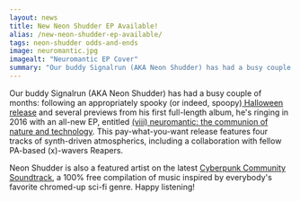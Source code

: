 ```yaml
---
layout: news
title: New Neon Shudder EP Available!
alias: /new-neon-shudder-ep-available/
tags: neon-shudder odds-and-ends
image: neuromantic.jpg
imagealt: "Neuromantic EP Cover"
summary: "Our buddy Signalrun (AKA Neon Shudder) has had a busy couple of months: following an appropriately spooky (or indeed, spoopy) Halloween release and several previews from his first full-length album, he's ringing in 2016 with an all-new EP, entitled (viii) neuromantic: the communion of nature and technology. This pay-what-you-want release features four tracks of synth-driven atmospherics, including a collaboration with fellow PA-based (x)-wavers Reapers."
---
```


Our buddy Signalrun (AKA Neon Shudder) has had a busy couple of months: following an appropriately spooky (or indeed, spoopy)[ Halloween release](http://neonshudder.bandcamp.com/album/o-8015) and several previews from his first full-length album, he's ringing in 2016 with an all-new EP, entitled [(viii) neuromantic: the communion of nature and technology](http://neonshudder.bandcamp.com/album/viii-neuromantic-the-communion-of-nature-and-technology). This pay-what-you-want release features four tracks of synth-driven atmospherics, including a collaboration with fellow PA-based (x)-wavers Reapers.

Neon Shudder is also a featured artist on the latest [Cyberpunk Community Soundtrack](http://cyberpunkcommunitysoundtrack.tumblr.com/post/137943275310/cyberpunk-community-soundtrack-no5-2015-free), a 100% free compilation of music inspired by everybody's favorite chromed-up sci-fi genre. Happy listening!
